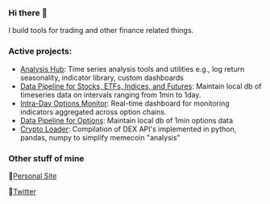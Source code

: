### Hi there 👋

I build tools for trading and other finance related things. 

### Active projects: 
- [Analysis Hub](https://github.com/doomed51/analysis): Time series analysis tools and utilities e.g., log return seasonality, indicator library, custom dashboards
- [Data Pipeline for Stocks, ETFs, Indices, and Futures](https://github.com/doomed51/saveHistoricalData): Maintain local db of timeseries data on intervals ranging from 1min to 1day. 
- [Intra-Day Options Monitor](https://github.com/doomed51/optionsMonitor): Real-time dashboard for monitoring indicators aggregated across option chains. 
- [Data Pipeline for Options](https://github.com/doomed51/optionsDataManager): Maintain local db of 1min options data
- [Crypto Loader](https://github.com/doomed51/cryptoLoader): Compilation of DEX API's implemented in python, pandas, numpy to simplify memecoin "analysis"  

### Other stuff of mine 
🌱[Personal Site](https://rachitshankar.com/)

💬[Twitter](https://twitter.com/inSenCite)

<!--
**doomed51/doomed51** is a ✨ _special_ ✨ repository because its `README.md` (this file) appears on your GitHub profile.

Here are some ideas to get you started:

- 🔭 I’m currently working on ...
- 🌱 I’m currently learning ...
- 👯 I’m looking to collaborate on ...
- 🤔 I’m looking for help with ...
- 💬 Ask me about ...
- 📫 How to reach me: ...
- 😄 Pronouns: ...
- ⚡ Fun fact: ...
-->
